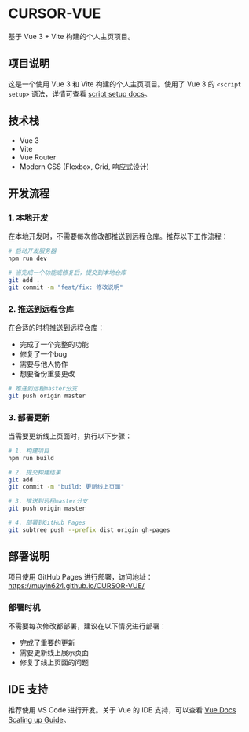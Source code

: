 # CURSOR-VUE

基于 Vue 3 + Vite 构建的个人主页项目。

## 项目说明

这是一个使用 Vue 3 和 Vite 构建的个人主页项目。使用了 Vue 3 的 `<script setup>` 语法，详情可查看 [script setup docs](https://v3.vuejs.org/api/sfc-script-setup.html#sfc-script-setup)。

## 技术栈

- Vue 3
- Vite
- Vue Router
- Modern CSS (Flexbox, Grid, 响应式设计)

## 开发流程

### 1. 本地开发

在本地开发时，不需要每次修改都推送到远程仓库。推荐以下工作流程：

```bash
# 启动开发服务器
npm run dev

# 当完成一个功能或修复后，提交到本地仓库
git add .
git commit -m "feat/fix: 修改说明"
```

### 2. 推送到远程仓库

在合适的时机推送到远程仓库：
- 完成了一个完整的功能
- 修复了一个bug
- 需要与他人协作
- 想要备份重要更改

```bash
# 推送到远程master分支
git push origin master
```

### 3. 部署更新

当需要更新线上页面时，执行以下步骤：

```bash
# 1. 构建项目
npm run build

# 2. 提交构建结果
git add .
git commit -m "build: 更新线上页面"

# 3. 推送到远程master分支
git push origin master

# 4. 部署到GitHub Pages
git subtree push --prefix dist origin gh-pages
```

## 部署说明

项目使用 GitHub Pages 进行部署，访问地址：https://muyin624.github.io/CURSOR-VUE/

### 部署时机
不需要每次修改都部署，建议在以下情况进行部署：
- 完成了重要的更新
- 需要更新线上展示页面
- 修复了线上页面的问题

## IDE 支持

推荐使用 VS Code 进行开发。关于 Vue 的 IDE 支持，可以查看 [Vue Docs Scaling up Guide](https://vuejs.org/guide/scaling-up/tooling.html#ide-support)。
